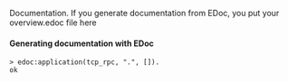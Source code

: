 Documentation. If you generate documentation from EDoc, you put your overview.edoc file here


#### Generating documentation with EDoc

```
> edoc:application(tcp_rpc, ".", []).
ok
```